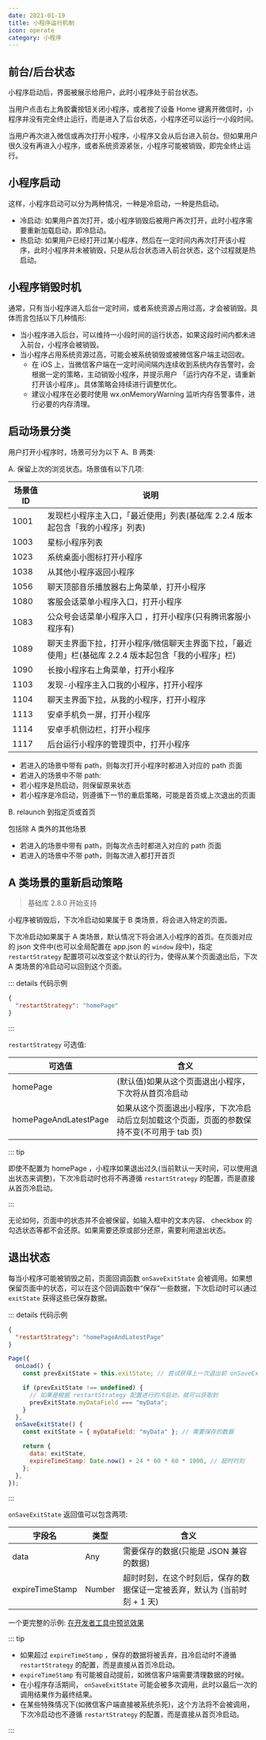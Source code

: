 ```yaml
---
date: 2021-01-19
title: 小程序运行机制
icon: operate
category: 小程序
---
```


## 前台/后台状态

小程序启动后，界面被展示给用户，此时小程序处于前台状态。

当用户点击右上角胶囊按钮关闭小程序，或者按了设备 Home 键离开微信时，小程序并没有完全终止运行，而是进入了后台状态，小程序还可以运行一小段时间。

当用户再次进入微信或再次打开小程序，小程序又会从后台进入前台。但如果用户很久没有再进入小程序，或者系统资源紧张，小程序可能被销毁，即完全终止运行。

## 小程序启动

这样，小程序启动可以分为两种情况，一种是冷启动，一种是热启动。

- 冷启动: 如果用户首次打开，或小程序销毁后被用户再次打开，此时小程序需要重新加载启动，即冷启动。
- 热启动: 如果用户已经打开过某小程序，然后在一定时间内再次打开该小程序，此时小程序并未被销毁，只是从后台状态进入前台状态，这个过程就是热启动。

## 小程序销毁时机

通常，只有当小程序进入后台一定时间，或者系统资源占用过高，才会被销毁。具体而言包括以下几种情形:

- 当小程序进入后台，可以维持一小段时间的运行状态，如果这段时间内都未进入前台，小程序会被销毁。
- 当小程序占用系统资源过高，可能会被系统销毁或被微信客户端主动回收。
  - 在 iOS 上，当微信客户端在一定时间间隔内连续收到系统内存告警时，会根据一定的策略，主动销毁小程序，并提示用户 「运行内存不足，请重新打开该小程序」。具体策略会持续进行调整优化。
  - 建议小程序在必要时使用 wx.onMemoryWarning 监听内存告警事件，进行必要的内存清理。

## 启动场景分类

用户打开小程序时，场景可分为以下 A、B 两类:

A. 保留上次的浏览状态。场景值有以下几项:

| 场景值 ID | 说明                                                                                                   |
| --------- | ------------------------------------------------------------------------------------------------------ |
| 1001      | 发现栏小程序主入口，「最近使用」列表(基础库 2.2.4 版本起包含「我的小程序」列表)                        |
| 1003      | 星标小程序列表                                                                                         |
| 1023      | 系统桌面小图标打开小程序                                                                               |
| 1038      | 从其他小程序返回小程序                                                                                 |
| 1056      | 聊天顶部音乐播放器右上角菜单，打开小程序                                                               |
| 1080      | 客服会话菜单小程序入口，打开小程序                                                                     |
| 1083      | 公众号会话菜单小程序入口 ，打开小程序(只有腾讯客服小程序有)                                            |
| 1089      | 聊天主界面下拉，打开小程序/微信聊天主界面下拉，「最近使用」栏(基础库 2.2.4 版本起包含「我的小程序」栏) |
| 1090      | 长按小程序右上角菜单，打开小程序                                                                       |
| 1103      | 发现-小程序主入口我的小程序，打开小程序                                                                |
| 1104      | 聊天主界面下拉，从我的小程序，打开小程序                                                               |
| 1113      | 安卓手机负一屏，打开小程序                                                                             |
| 1114      | 安卓手机侧边栏，打开小程序                                                                             |
| 1117      | 后台运行小程序的管理页中，打开小程序                                                                   |

- 若进入的场景中带有 path，则每次打开小程序时都进入对应的 path 页面
- 若进入的场景中不带 path:
- 若小程序是热启动，则保留原来状态
- 若小程序是冷启动，则遵循下一节的重启策略，可能是首页或上次退出的页面

B. relaunch 到指定页或首页

包括除 A 类外的其他场景

- 若进入的场景中带有 path，则每次点击时都进入对应的 path 页面
- 若进入的场景中不带 path，则每次进入都打开首页

## A 类场景的重新启动策略

> 基础库 2.8.0 开始支持

小程序被销毁后，下次冷启动如果属于 B 类场景，将会进入特定的页面。

下次冷启动如果属于 A 类场景，默认情况下将会进入小程序的首页。在页面对应的 json 文件中(也可以全局配置在 app.json 的 `window` 段中)，指定 `restartStrategy` 配置项可以改变这个默认的行为，使得从某个页面退出后，下次 A 类场景的冷启动可以回到这个页面。

::: details 代码示例

```json
{
  "restartStrategy": "homePage"
}
```

:::

`restartStrategy` 可选值:

| 可选值                | 含义                                                                                        |
| --------------------- | ------------------------------------------------------------------------------------------- |
| homePage              | (默认值)如果从这个页面退出小程序，下次将从首页冷启动                                        |
| homePageAndLatestPage | 如果从这个页面退出小程序，下次冷启动后立刻加载这个页面，页面的参数保持不变(不可用于 tab 页) |

::: tip

即使不配置为 homePage ，小程序如果退出过久(当前默认一天时间，可以使用退出状态来调整)，下次冷启动时也将不再遵循 `restartStrategy` 的配置，而是直接从首页冷启动。

:::

无论如何，页面中的状态并不会被保留，如输入框中的文本内容、 checkbox 的勾选状态等都不会还原。如果需要还原或部分还原，需要利用退出状态。

## 退出状态

每当小程序可能被销毁之前，页面回调函数 `onSaveExitState` 会被调用。如果想保留页面中的状态，可以在这个回调函数中“保存”一些数据，下次启动时可以通过 `exitState` 获得这些已保存数据。

::: details 代码示例

```json
{
  "restartStrategy": "homePageAndLatestPage"
}
```

```js
Page({
  onLoad() {
    const prevExitState = this.exitState; // 尝试获得上一次退出前 onSaveExitState 保存的数据

    if (prevExitState !== undefined) {
      // 如果是根据 restartStrategy 配置进行的冷启动，就可以获取到
      prevExitState.myDataField === "myData";
    }
  },
  onSaveExitState() {
    const exitState = { myDataField: "myData" }; // 需要保存的数据

    return {
      data: exitState,
      expireTimeStamp: Date.now() + 24 * 60 * 60 * 1000, // 超时时刻
    };
  },
});
```

:::

`onSaveExitState` 返回值可以包含两项:

| 字段名          | 类型   | 含义                                                                       |
| --------------- | ------ | -------------------------------------------------------------------------- |
| data            | Any    | 需要保存的数据(只能是 JSON 兼容的数据)                                     |
| expireTimeStamp | Number | 超时时刻，在这个时刻后，保存的数据保证一定被丢弃，默认为 (当前时刻 + 1 天) |

一个更完整的示例: [在开发者工具中预览效果](https://developers.weixin.qq.com/s/ELP5uTmN7E8l)

::: tip

- 如果超过 `expireTimeStamp` ，保存的数据将被丢弃，且冷启动时不遵循 `restartStrategy` 的配置，而是直接从首页冷启动。
- `expireTimeStamp` 有可能被自动提前，如微信客户端需要清理数据的时候。
- 在小程序存活期间， `onSaveExitState` 可能会被多次调用，此时以最后一次的调用结果作为最终结果。
- 在某些特殊情况下(如微信客户端直接被系统杀死)，这个方法将不会被调用，下次冷启动也不遵循 `restartStrategy` 的配置，而是直接从首页冷启动。

:::

